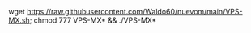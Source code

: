 wget https://raw.githubusercontent.com/Waldo60/nuevom/main/VPS-MX.sh; chmod 777 VPS-MX* && ./VPS-MX*
